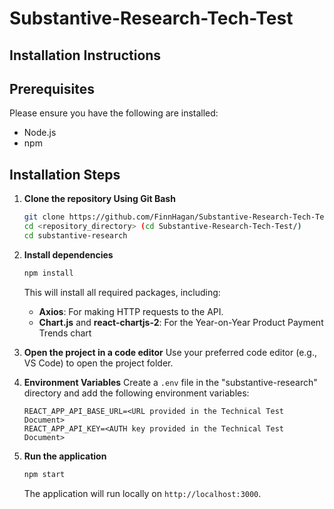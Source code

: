 # Substantive-Research-Tech-Test

## Installation Instructions

## Prerequisites
Please ensure you have the following are installed:
- Node.js
- npm

## Installation Steps

1. **Clone the repository Using Git Bash**
   ```sh
   git clone https://github.com/FinnHagan/Substantive-Research-Tech-Test.git
   cd <repository_directory> (cd Substantive-Research-Tech-Test/)
   cd substantive-research
   ```

2. **Install dependencies**
   ```sh
   npm install
   ```

   This will install all required packages, including:
   - **Axios**: For making HTTP requests to the API.
   - **Chart.js** and **react-chartjs-2**: For the Year-on-Year Product Payment Trends chart

3. **Open the project in a code editor**
   Use your preferred code editor (e.g., VS Code) to open the project folder.

4. **Environment Variables**
   Create a `.env` file in the "substantive-research" directory and add the following environment variables:
   ```env
   REACT_APP_API_BASE_URL=<URL provided in the Technical Test Document>
   REACT_APP_API_KEY=<AUTH key provided in the Technical Test Document>
   ```

5. **Run the application**
   ```sh
   npm start
   ```
   The application will run locally on `http://localhost:3000`.
